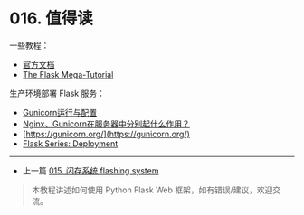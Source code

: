 # 016.  值得读

一些教程：
* [官方文档](http://flask.pocoo.org/docs/1.0/)
* [The Flask Mega-Tutorial](https://blog.miguelgrinberg.com/post/the-flask-mega-tutorial-part-i-hello-world)

生产环境部署 Flask 服务：
* [Gunicorn运行与配置](https://www.jianshu.com/p/260f18aa5462)
* [Nginx、Gunicorn在服务器中分别起什么作用？](https://www.zhihu.com/question/38528616)
* [https://gunicorn.org/](https://gunicorn.org/)
* [Flask Series: Deployment](https://damyanon.net/post/flask-series-deployment/)


<!-- flask-tutorial-info -->


---

* 上一篇 [015. 闪存系统 flashing system](015.%20%E9%97%AA%E5%AD%98%E7%B3%BB%E7%BB%9F%20flashing%20system.md)

> 本教程讲述如何使用 Python Flask Web 框架，如有错误/建议，欢迎交流。

